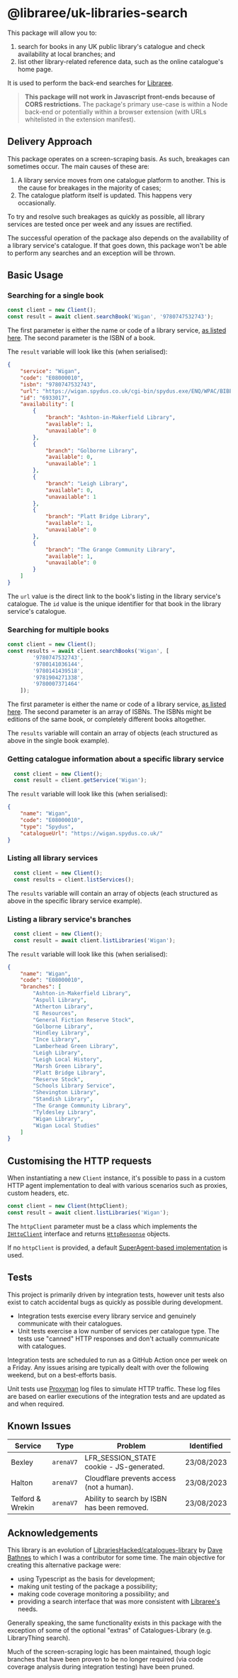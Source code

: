 # @libraree/uk-libraries-search

This package will allow you to:

1. search for books in any UK public library's catalogue and check availability at local branches; and
2. list other library-related reference data, such as the online catalogue's home page.

It is used to perform the back-end searches for [Libraree](https://libraree.org).

> **This package will not work in Javascript front-ends because of CORS restrictions.** The package's primary use-case is within a Node back-end or potentially within a browser extension (with URLs whitelisted in the extension manifest).

## Delivery Approach

This package operates on a screen-scraping basis. As such, breakages can sometimes occur. The main causes of these are:

1. A library service moves from one catalogue platform to another. This is the cause for breakages in the majority of cases;
2. The catalogue platform itself is updated. This happens very occasionally.

To try and resolve such breakages as quickly as possible, all library services are tested once per week and any issues are rectified. 

The successful operation of the package also depends on the availability of a library service's catalogue. If that goes down, this package won't be able to perform any searches and an exception will be thrown.

## Basic Usage

### Searching for a single book

```js
const client = new Client();
const result = await client.searchBook('Wigan', '9780747532743');
```

The first parameter is either the name or code of a library service, [as listed here](docs/listing.md). The second parameter is the ISBN of a book.

The `result` variable will look like this (when serialised):

```json
{
    "service": "Wigan",
    "code": "E08000010",
    "isbn": "9780747532743",
    "url": "https://wigan.spydus.co.uk/cgi-bin/spydus.exe/ENQ/WPAC/BIBENQ?NRECS=1&ISBN=9780747532743",
    "id": "6933017",
    "availability": [
        {
            "branch": "Ashton-in-Makerfield Library",
            "available": 1,
            "unavailable": 0
        },
        {
            "branch": "Golborne Library",
            "available": 0,
            "unavailable": 1
        },
        {
            "branch": "Leigh Library",
            "available": 0,
            "unavailable": 1
        },
        {
            "branch": "Platt Bridge Library",
            "available": 1,
            "unavailable": 0
        },
        {
            "branch": "The Grange Community Library",
            "available": 1,
            "unavailable": 0
        }
    ]
}
```

The `url` value is the direct link to the book's listing in the library service's catalogue. The `id` value is the unique identifier for that book in the library service's catalogue.

### Searching for multiple books

```js
const client = new Client();
const results = await client.searchBooks('Wigan', [
        '9780747532743',
        '9780141036144',
        '9780141439518',
        '9781904271338',
        '9780007371464'
    ]);
```

The first parameter is either the name or code of a library service, [as listed here](docs/listing.md). The second parameter is an array of ISBNs. The ISBNs might be editions of the same book, or completely different books altogether.

The `results` variable will contain an array of objects (each structured as above in the single book example).

### Getting catalogue information about a specific library service

```js
  const client = new Client();
  const result = client.getService('Wigan');
```

The `result` variable will look like this (when serialised):

```json
{
    "name": "Wigan",
    "code": "E08000010",
    "type": "Spydus",
    "catalogueUrl": "https://wigan.spydus.co.uk/"
}
```

### Listing all library services

```js
  const client = new Client();
  const results = client.listServices();
```

The `results` variable will contain an array of objects (each structured as above in the specific library service example).

### Listing a library service's branches

```js
  const client = new Client();
  const result = await client.listLibraries('Wigan');
```

The `result` variable will look like this (when serialised):

```json
{
    "name": "Wigan",
    "code": "E08000010",
    "branches": [
        "Ashton-in-Makerfield Library",
        "Aspull Library",
        "Atherton Library",
        "E Resources",
        "General Fiction Reserve Stock",
        "Golborne Library",
        "Hindley Library",
        "Ince Library",
        "Lamberhead Green Library",
        "Leigh Library",
        "Leigh Local History",
        "Marsh Green Library",
        "Platt Bridge Library",
        "Reserve Stock",
        "Schools Library Service",
        "Shevington Library",
        "Standish Library",
        "The Grange Community Library",
        "Tyldesley Library",
        "Wigan Library",
        "Wigan Local Studies"
    ]
}
```

## Customising the HTTP requests

When instantiating a new `Client` instance, it's possible to pass in a custom HTTP agent implementation to deal with various scenarios such as proxies, custom headers, etc.

```js
const client = new Client(httpClient);
const result = await client.listLibraries('Wigan');
```

The `httpClient` parameter must be a class which implements the [`IHttpClient`](src/net/IHttpClient.ts) interface and returns [`HttpResponse`](src/net/HttpResponse.ts) objects.

If no `httpClient` is provided, a default [SuperAgent-based implementation](src/net/SuperAgentHttpClient.ts) is used.

## Tests

This project is primarily driven by integration tests, however unit tests also exist to catch accidental bugs as quickly as possible during development.

* Integration tests exercise every library service and genuinely communicate with their catalogues.
* Unit tests exercise a low number of services per catalogue type. The tests use "canned" HTTP responses and don't actually communicate with catalogues.

Integration tests are scheduled to run as a GitHub Action once per week on a Friday. Any issues arising are typically dealt with over the following weekend, but on a best-efforts basis.

Unit tests use [Proxyman](https://proxyman.io) log files to simulate HTTP traffic. These log files are based on earlier executions of the integration tests and are updated as and when required.

## Known Issues

| Service           | Type      | Problem                                                      | Identified |
| ----------------- | --------- | ------------------------------------------------------------ | ---------- |
| Bexley            | `arenaV7` | LFR_SESSION_STATE cookie - JS-generated.                     | 23/08/2023 |
| Halton            | `arenaV7` | Cloudflare prevents access (not a human).                    | 23/08/2023 |
| Telford & Wrekin  | `arenaV7` | Ability to search by ISBN has been removed.                  | 23/08/2023 |

## Acknowledgements

This library is an evolution of [LibrariesHacked/catalogues-library](https://github.com/LibrariesHacked/catalogues-library) by [Dave Bathnes](https://github.com/DaveBathnes) to which I was a contributor for some time. The main objective for creating this alternative package were:

* using Typescript as the basis for development;
* making unit testing of the package a possibility;
* making code coverage monitoring a possibility; and
* providing a search interface that was more consistent with [Libraree's](https://libraree.org) needs.

Generally speaking, the same functionality exists in this package with the exception of some of the optional "extras" of Catalogues-Library (e.g. LibraryThing search).

Much of the screen-scraping logic has been maintained, though logic branches that have been proven to be no longer required (via code coverage analysis during integration testing) have been pruned.